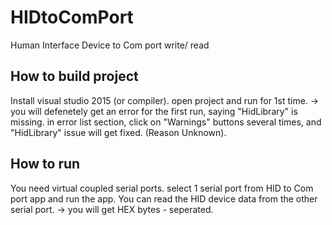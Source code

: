 # HIDtoComPort
Human Interface Device to Com port write/ read

## How to build project
Install visual studio 2015 (or compiler).
open project and run for 1st time.
-> you will defenetely get an error for the first run, saying "HidLibrary" is missing. 
in error list section, click on "Warnings" buttons several times, and "HidLibrary" issue will get fixed. (Reason Unknown).

## How to run
You need virtual coupled serial ports.
select 1 serial port from HID to Com port app and run the app.
You can read the HID device data from the other serial port.
-> you will get HEX bytes - seperated.